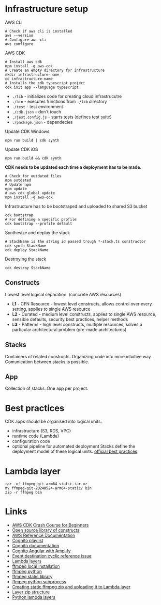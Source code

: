 # Infrastructure setup
AWS CLI 
```shell
# Check if aws cli is installed
aws --version
# Configure aws cli
aws configure
```
AWS CDK
```shell
# Install aws cdk
npm install -g aws-cdk
# Create an empty directory for infrastructure
mkdir infrastructure-name
cd infrastructure-name
# Installs the cdk typescript project
cdk init app --language typescript 
```
- `./lib` - initializes code for creating cloud infrastrucutre
- `./bin` - executes functions from `./lib` directory
- `./test` - test environment
- `./cdk.json` - don\`t touch 
- `./jest.config.js` - starts tests (defines test suite)
- `./package.json` - dependecies

Update CDK Windows
```shell
npm run build | cdk synth
```
Update CDK iOS
```shell
npm run build && cdk synth
```
**CDK needs to be updated each time a deployment has to be made.**
```shell
# Check for outdated files
npm outdated
# Update npm
npm update
# aws cdk global update
npm install -g aws-cdk
```
Infrastructure has to be bootstraped and uploaded to shared S3 bucket
```shell
cdk bootstrap
# For defining a specific profile
cdk bootstrap --profile default
```
Synthesize and deploy the stack
```shell
# StackName is the string id passed trough *-stack.ts constructor
cdk synth StackName
cdk deploy StackName
```
Destroying the stack
```shell
cdk destroy StackName
```
## Constructs
Lowest level logical separation. (concrete AWS resources)
- **L1** - CFN Resource - lowest level constructs, allows control over every setting, applies to single AWS resource
- **L2** - Curated - medium level constructs, applies to single AWS resource, sensible defaults, security best practices, helper methods
- **L3** - Patterns - high level constructs, multiple resources, solves a particular architectural problem (pre-made architectures)

## Stacks 
Containers of related constructs. Organizing code into more intuitive way. Comunication between stacks is possible. 
## App
Collection of stacks. One app per project.
# Best practices
CDK apps should be organised into logical units:
- infrastructure (S3, RDS, VPC)
- runtime code (Lambda)
- configuration code
- optional pipeline for automated deployment
Stacks define the deployment model of these logical units.
[official best practices](https://docs.aws.amazon.com/cdk/v2/guide/best-practices.html)

# Lambda layer
```shell
tar -xf ffmpeg-git-arm64-static.tar.xz
mv ffmpeg-git-20240524-arm64-static/ bin
zip -r ffmpeg bin
```

# Links
- [AWS CDK Crash Course for Beginners](https://www.youtube.com/watch?v=D4Asp5g4fp8)
- [Open source library of constructs](https://constructs.dev/)
- [AWS Reference Documentation](https://docs.aws.amazon.com/cdk/api/v2/docs/aws-construct-library.html)
- [Cognito playlist](https://www.youtube.com/watch?v=oFSU6rhFETk&list=PL9nWRykSBSFhOPUJaA4uaKfroosVbUZX9)
- [Cognito documentation](https://docs.aws.amazon.com/cdk/api/v2/docs/aws-cdk-lib.aws_cognito-readme.html)
- [Cognito Angular with Amplify](https://resonant-cement-f3c.notion.site/Implementing-Amazon-Cognito-Authentication-in-Angular-using-AWS-Amplify-dc88cce964d34fb0b41417d76d61efe0)
- [Event destination cyclic reference issue](https://github.com/aws/aws-cdk/issues/11245)
- [Lambda layers](https://www.youtube.com/watch?v=jyuZDkiHe2Q)
- [ffmpeg local installation](https://www.youtube.com/watch?v=IECI72XEox0)
- [ffmpeg python](https://www.youtube.com/watch?v=ucXTQ0V8qMA)
- [ffmpeg static library](https://www.johnvansickle.com/ffmpeg/)
- [ffmpeg python subprocess](https://www.youtube.com/watch?v=ucXTQ0V8qMA&t=327s)
- [Creating static ffmpeg zip and uploading it to Lambda layer](https://www.youtube.com/watch?v=NQMC1du9pxg)
- [Layer zip structure](https://docs.aws.amazon.com/lambda/latest/dg/packaging-layers.html)
- [Python lambda layers](https://docs.aws.amazon.com/lambda/latest/dg/python-layers.html)
